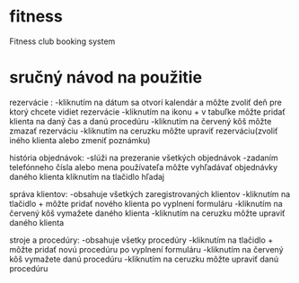 # fitness
Fitness club booking system

# sručný návod na použitie
rezervácie : 
-kliknutím na dátum sa otvorí kalendár a môžte zvoliť deň pre ktorý chcete vidiet rezervácie
-kliknutím na ikonu + v tabuľke môžte pridať klienta na daný čas a danú procedúru 
-kliknutím na červený kôš môžte zmazať rezerváciu
-kliknutím na ceruzku môžte upraviť rezerváciu(zvoliť iného klienta alebo zmeniť poznámku)

história objednávok:
-slúži na prezeranie všetkých objednávok
-zadaním telefónneho čísla alebo mena používateľa môžte vyhľadávať objednávky daného klienta kliknutím na tlačidlo hľadaj

správa klientov:
-obsahuje všetkých zaregistrovaných klientov 
-kliknutím na tlačidlo + môžte pridať nového klienta po vyplnení formuláru
-kliknutím na červený kôš vymažete daného klienta
-kliknutím na ceruzku môžte upraviť daného klienta

stroje a procedúry:
-obsahuje všetky procedúry
-kliknutím na tlačidlo + môžte pridať novú procedúru po vyplnení formuláru
-kliknutím na červený kôš vymažete danú procedúru
-kliknutím na ceruzku môžte upraviť danú procedúru
